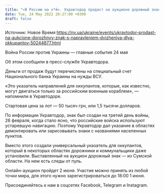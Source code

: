 ```yaml
---
title: "«В Россию на х*й». Укравтодор продаст на аукционе дорожный знак с направлением движения для оккупантов"
date: Tue, 24 May 2022 20:27:00 +0300
draft: false
---
```

Источник: Новое Время https://nv.ua/ukraine/events/ukravtodor-prodast-na-aukcione-dorozhnyy-znak-s-napravleniem-dvizheniya-dlya-okkupantov-50244877.html


Война России против Украины — главные события 24 мая

 Об этом сообщили в пресс-службе Укравтодора.

Деньги от продаж будут перечислены на специальный счет Национального банка Украины на нужды ВСУ.

«Это указатель направлений для оккупантов, которые, как известно, могут двигаться только за российским военным кораблем», — напомнили в Укравтодоре.

Стартовая цена за лот — 50 тысяч грн, или 1,5 тысячи долларов.

По информации Укравтодор, знак был создан на третий день войны, 26 февраля, когда стало ясно, что российские войска используют устаревшую навигацию. Поэтому Укравтодор дал указание в областях демонтировать или зарисовывать знаки с названиями населенных пунктов.

Вместо этого создали универсальный указатель для оккупантов, который в некоторых областях дорожники и коммунальщики даже установили. Выставленный на аукцион дорожный знак — из Сумской области. На нем есть следы от пуль.

Онлайн-аукцион пройдет 2 июня. Участие можно принять из любой точки мира, для этого нужно зарегистрироваться до 18:00 1 июня.

Присоединяйтесь к нам в соцсетях Facebook, Telegram и Instagram.
